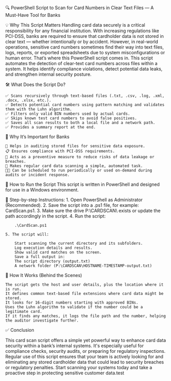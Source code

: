 🔍 PowerShell Script to Scan for Card Numbers in Clear Text Files — A Must-Have Tool for Banks

💡 Why This Script Matters
    Handling card data securely is a critical responsibility for any financial institution. With increasing regulations like PCI-DSS, banks are required to ensure that cardholder data is not stored in clear text — whether intentionally or by accident.
    However, in real-world operations, sensitive card numbers sometimes find their way into text files, logs, reports, or exported spreadsheets due to system misconfigurations or human error. That’s where this PowerShell script comes in.
    This script automates the detection of clear-text card numbers across files within a system. It helps identify compliance violations, detect potential data leaks, and strengthen internal security posture.

🛠️ What Does the Script Do?

    ✅ Scans recursively through text-based files (.txt, .csv, .log, .xml, .docx, .xlsx, etc.).
    ✅ Detects potential card numbers using pattern matching and validates them with the Luhn algorithm.
    ✅ Filters only valid BIN numbers used by actual cards.
    ✅ Skips known test card numbers to avoid false positives.
    ✅ Saves all scan results to both a local file and a network path.
    ✅ Provides a summary report at the end.

🔐 Why It’s Important for Banks

    🔎 Helps in auditing stored files for sensitive data exposure.
    📋 Ensures compliance with PCI-DSS requirements.
    🚨 Acts as a preventive measure to reduce risks of data leakage or breaches.
    📁 Makes regular card data scanning a simple, automated task.
    🧑‍💻 Can be scheduled to run periodically or used on-demand during audits or incident response.

🚀 How to Run the Script
This script is written in PowerShell and designed for use in a Windows environment.

🔹 Step-by-step Instructions:
    1. Open PowerShell as Administrator (Recommended).
    2. Save the script into a .ps1 file, for example: CardScan.ps1.
    3. Make sure the drive P:\CARDSCAN\ exists or update the path accordingly in the script.
    4. Run the script:
    
        .\CardScan.ps1

    5. The script will:

        Start scanning the current directory and its subfolders.
        Log execution details and results.
        Show valid card matches on the screen.
        Save a full output in:
        The script directory (output.txt)
        A network folder (P:\CARDSCAN\HOSTNAME-TIMESTAMP-output.txt)

🧠 How It Works (Behind the Scenes)

    The script gets the host and user details, plus the location where it is run.
    It defines common text-based file extensions where card data might be stored.
    It looks for 16-digit numbers starting with approved BINs.
    Uses the Luhn algorithm to validate if the number could be a legitimate card.
    If it finds any matches, it logs the file path and the number, helping the auditor investigate further.

✅ Conclusion

This card scan script offers a simple yet powerful way to enhance card data security within a bank’s internal systems. It's especially useful for compliance checks, security audits, or preparing for regulatory inspections.
Regular use of this script ensures that your team is actively looking for and eliminating any stored cardholder data that could lead to security breaches or regulatory penalties.
    Start scanning your systems today and take a proactive step in protecting sensitive customer data.test
